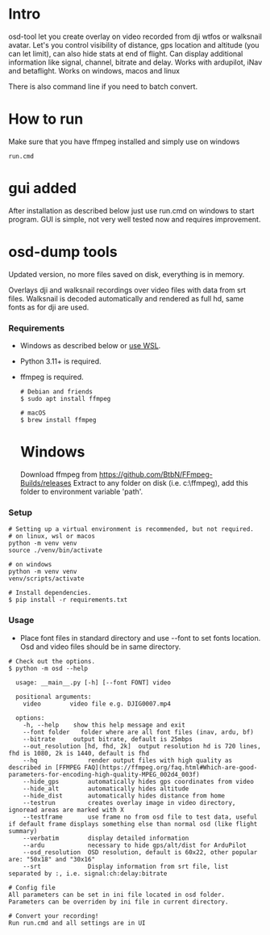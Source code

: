 # Intro
osd-tool let you create overlay on video recorded from dji wtfos or walksnail avatar.
Let's you control visibility of distance, gps location and altitude (you can let limit), can also hide stats at end of flight.
Can display additional information like signal, channel, bitrate and delay.
Works with ardupilot, iNav and betaflight.
Works on windows, macos and linux

There is also command line if you need to batch convert.

# How to run
Make sure that you have ffmpeg installed
and simply use on windows
```
run.cmd 
```
# gui added

After installation as described below just use run.cmd on windows to start program.
GUI is simple, not very well tested now and requires improvement.

# osd-dump tools

Updated version, no more files saved on disk, everything is in memory.

Overlays dji and walksnail recordings over video files with data from srt files.
Walksnail is decoded automatically and rendered as full hd, same fonts as for dji are used.

### Requirements

- Windows as described below or [use WSL](https://learn.microsoft.com/en-us/windows/wsl/install).
- Python 3.11+ is required.
- ffmpeg is required.

  ```shell
  # Debian and friends
  $ sudo apt install ffmpeg

  # macOS
  $ brew install ffmpeg
  ```

  # Windows
  Download ffmpeg from https://github.com/BtbN/FFmpeg-Builds/releases
  Extract to any folder on disk (i.e. c:\ffmpeg), add this folder to environment variable 'path'. 
### Setup

```shell
# Setting up a virtual environment is recommended, but not required.
# on linux, wsl or macos
python -m venv venv
source ./venv/bin/activate

# on windows
python -m venv venv
venv/scripts/activate

# Install dependencies.
$ pip install -r requirements.txt
```

### Usage

- Place font files in standard directory and use --font to set fonts location. Osd and video files should be in same directory.

```shell
# Check out the options.
$ python -m osd --help

  usage: __main__.py [-h] [--font FONT] video

  positional arguments:
    video        video file e.g. DJIG0007.mp4

  options:
    -h, --help    show this help message and exit
    --font folder   folder where are all font files (inav, ardu, bf)
    --bitrate     output bitrate, default is 25mbps
    --out_resolution [hd, fhd, 2k]  output resolution hd is 720 lines, fhd is 1080, 2k is 1440, default is fhd
    --hq              render output files with high quality as described in [FFMPEG FAQ](https://ffmpeg.org/faq.html#Which-are-good-parameters-for-encoding-high-quality-MPEG_002d4_003f)
    --hide_gps        automatically hides gps coordinates from video
    --hide_alt        automatically hides altitude
    --hide_dist       automatically hides distance from home
    --testrun         creates overlay image in video directory, ignoread areas are marked with X
    --testframe       use frame no from osd file to test data, useful if default frame displays something else than normal osd (like flight summary)
    --verbatim        display detailed information
    --ardu            necessary to hide gps/alt/dist for ArduPilot
    --osd_resolution  OSD resolution, default is 60x22, other popular are: "50x18" and "30x16"
    --srt             Display information from srt file, list separated by :, i.e. signal:ch:delay:bitrate

# Config file
All parameters can be set in ini file located in osd folder. Parameters can be overriden by ini file in current directory.

# Convert your recording!
Run run.cmd and all settings are in UI
```

